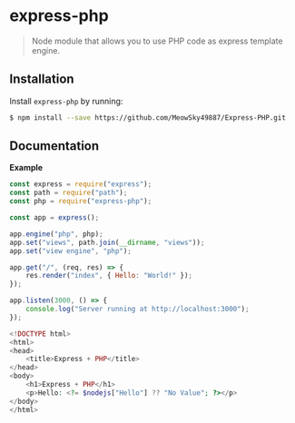 <!-- Make sure you edit doc/README.hbs rather than README.md because the latter is auto-generated -->

express-php
==============

> Node module that allows you to use PHP code as express template engine.

Installation
------------

Install `express-php` by running:

```sh
$ npm install --save https://github.com/MeowSky49887/Express-PHP.git
```

Documentation
-------------

**Example**

```js
const express = require("express");
const path = require("path");
const php = require("express-php");

const app = express();

app.engine("php", php);
app.set("views", path.join(__dirname, "views"));
app.set("view engine", "php");

app.get("/", (req, res) => {
    res.render("index", { Hello: "World!" });
});

app.listen(3000, () => {
    console.log("Server running at http://localhost:3000");
});
```

```php
<!DOCTYPE html>
<html>
<head>
    <title>Express + PHP</title>
</head>
<body>
    <h1>Express + PHP</h1>
    <p>Hello: <?= $nodejs["Hello"] ?? "No Value"; ?></p>
</body>
</html>
```
